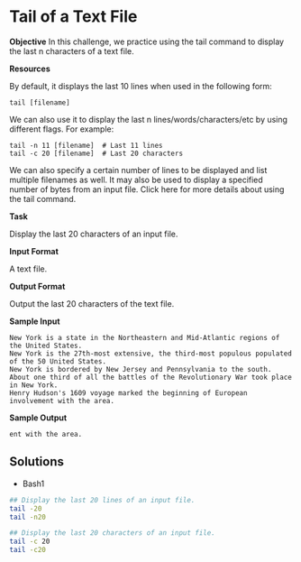 # Tail of a Text File

**Objective** 
In this challenge, we practice using the tail command to display the last n characters of a text file.

**Resources**

By default, it displays the last 10 lines when used in the following form:

`tail [filename]`

We can also use it to display the last n lines/words/characters/etc by using different flags. For example:
```
tail -n 11 [filename]  # Last 11 lines  
tail -c 20 [filename]  # Last 20 characters  
```

We can also specify a certain number of lines to be displayed and list multiple filenames as well. It may also be used to display a specified number of bytes from an input file. Click here for more details about using the tail command.

**Task**

Display the last 20 characters of an input file.

**Input Format**

A text file.

**Output Format**

Output the last 20 characters of the text file.

**Sample Input**
```
New York is a state in the Northeastern and Mid-Atlantic regions of the United States. 
New York is the 27th-most extensive, the third-most populous populated of the 50 United States. 
New York is bordered by New Jersey and Pennsylvania to the south.
About one third of all the battles of the Revolutionary War took place in New York.
Henry Hudson's 1609 voyage marked the beginning of European involvement with the area.
```

**Sample Output**
```
ent with the area.
```

## Solutions

* Bash1
```bash
## Display the last 20 lines of an input file.
tail -20
tail -n20

## Display the last 20 characters of an input file.
tail -c 20
tail -c20
```